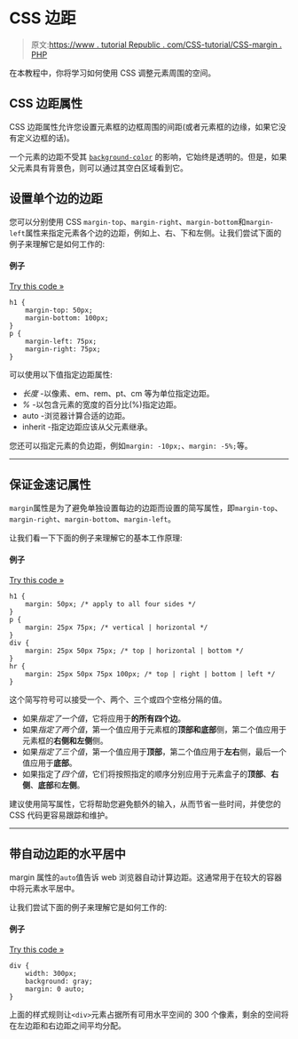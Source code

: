 # CSS 边距

> 原文:[https://www . tutorial Republic . com/CSS-tutorial/CSS-margin . PHP](https://www.tutorialrepublic.com/css-tutorial/css-margin.php)

在本教程中，你将学习如何使用 CSS 调整元素周围的空间。

## CSS 边距属性

CSS 边距属性允许您设置元素框的边框周围的间距(或者元素框的边缘，如果它没有定义边框的话)。

一个元素的边距不受其 [`background-color`](../css-reference/css-background-color-property.php) 的影响，它始终是透明的。但是，如果父元素具有背景色，则可以通过其空白区域看到它。

## 设置单个边的边距

您可以分别使用 CSS `margin-top`、`margin-right`、`margin-bottom`和`margin-left`属性来指定元素各个边的边距，例如上、右、下和左侧。让我们尝试下面的例子来理解它是如何工作的:

#### 例子

[Try this code »](../codelab.php?topic=css&file=margin "Try this code using online Editor")

```
h1 {
    margin-top: 50px;
    margin-bottom: 100px;
}
p {
    margin-left: 75px;
    margin-right: 75px;
}
```

可以使用以下值指定边距属性:

*   *长度* -以像素、em、rem、pt、cm 等为单位指定边距。
*   *%* -以包含元素的宽度的百分比(%)指定边距。
*   auto -浏览器计算合适的边距。
*   inherit -指定边距应该从父元素继承。

您还可以指定元素的负边距，例如`margin: -10px;`、`margin: -5%;`等。

* * *

## 保证金速记属性

`margin`属性是为了避免单独设置每边的边距而设置的简写属性，即`margin-top`、`margin-right`、`margin-bottom`、`margin-left`。

让我们看一下下面的例子来理解它的基本工作原理:

#### 例子

[Try this code »](../codelab.php?topic=css&file=margin-shorthand-property "Try this code using online Editor")

```
h1 {
    margin: 50px; /* apply to all four sides */
}
p {
    margin: 25px 75px; /* vertical | horizontal */
}
div {
    margin: 25px 50px 75px; /* top | horizontal | bottom */
}
hr {
    margin: 25px 50px 75px 100px; /* top | right | bottom | left */
}
```

这个简写符号可以接受一个、两个、三个或四个空格分隔的值。

*   如果*指定了一个值*，它将应用于**的所有四个边**。
*   如果*指定了两个值*，第一个值应用于元素框的**顶部和底部**侧，第二个值应用于元素框的**右侧和左侧**侧。
*   如果*指定了三个值*，第一个值应用于**顶部**，第二个值应用于**左右**侧，最后一个值应用于**底部**。
*   如果指定了*四个值*，它们将按照指定的顺序分别应用于元素盒子的**顶部**、**右侧**、**底部**和**左侧**。

建议使用简写属性，它将帮助您避免额外的输入，从而节省一些时间，并使您的 CSS 代码更容易跟踪和维护。

* * *

## 带自动边距的水平居中

margin 属性的`auto`值告诉 web 浏览器自动计算边距。这通常用于在较大的容器中将元素水平居中。

让我们尝试下面的例子来理解它是如何工作的:

#### 例子

[Try this code »](../codelab.php?topic=css&file=auto-margin "Try this code using online Editor")

```
div {
    width: 300px;
    background: gray;
    margin: 0 auto;
}
```

上面的样式规则让`<div>`元素占据所有可用水平空间的 300 个像素，剩余的空间将在左边距和右边距之间平均分配。